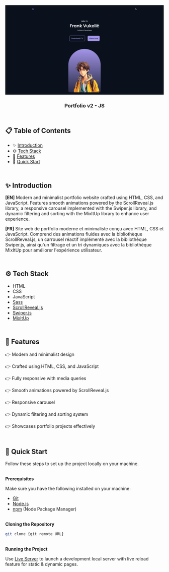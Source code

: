 <div align="center">
    <a href="https://portfolio-v2js-fv.netlify.app" target="_blank">
      <img src="./design/preview.webp" alt="Project Banner">
    </a>
  <h3 align="center">Portfolio v2 - JS</h3>
</div>

##  <br /> 📋 <a name="table">Table of Contents</a>

- ✨ [Introduction](#introduction)
- ⚙️ [Tech Stack](#tech-stack)
- 📝 [Features](#features)
- 🚀 [Quick Start](#quick-start)

##  <br /> <a name="introduction">✨ Introduction</a>

**[EN]** Modern and minimalist portfolio website crafted using HTML, CSS, and JavaScript. Features smooth animations powered by the ScrollReveal.js library, a responsive carousel implemented with the Swiper.js library, and dynamic filtering and sorting with the MixItUp library to enhance user experience.

**[FR]** Site web de portfolio moderne et minimaliste conçu avec HTML, CSS et JavaScript. Comprend des animations fluides avec la bibliothèque ScrollReveal.js, un carrousel réactif implémenté avec la bibliothèque Swiper.js, ainsi qu'un filtrage et un tri dynamiques avec la bibliothèque MixItUp pour améliorer l'expérience utilisateur.

##  <br /> <a name="tech-stack">⚙️ Tech Stack</a>

- HTML
- CSS
- JavaScript
- [Sass](https://sass-lang.com/documentation/)
- [ScrollReveal.js](https://scrollrevealjs.org/guide/installation.html)
- [Swiper.js](https://swiperjs.com/get-started)
- [MixItUp](https://github.com/patrickkunka/mixitup/)


## <br/> <a name="features">📝 Features</a>
👉 Modern and minimalist design

👉 Crafted using HTML, CSS, and JavaScript

👉 Fully responsive with media queries

👉 Smooth animations powered by ScrollReveal.js

👉 Responsive carousel 

👉 Dynamic filtering and sorting system 

👉 Showcases portfolio projects effectively










## <br /> <a name="quick-start">🚀 Quick Start</a>

Follow these steps to set up the project locally on your machine.

<br/>**Prerequisites**

Make sure you have the following installed on your machine:

- [Git](https://git-scm.com/)
- [Node.js](https://nodejs.org/en)
- [npm](https://www.npmjs.com/) (Node Package Manager)

<br/>**Cloning the Repository**

```bash
git clone {git remote URL}
```

<br/>**Running the Project**

Use [Live Server](https://marketplace.visualstudio.com/items?itemName=ritwickdey.LiveServer)
to launch a development local server with live reload feature for static & dynamic pages.